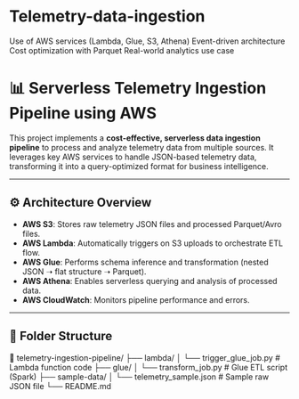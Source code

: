 # Telemetry-data-ingestion
Use of AWS services (Lambda, Glue, S3, Athena)  Event-driven architecture  Cost optimization with Parquet  Real-world analytics use case

# 📊 Serverless Telemetry Ingestion Pipeline using AWS

This project implements a **cost-effective, serverless data ingestion pipeline** to process and analyze telemetry data from multiple sources. It leverages key AWS services to handle JSON-based telemetry data, transforming it into a query-optimized format for business intelligence.

---

## ⚙️ Architecture Overview

- **AWS S3**: Stores raw telemetry JSON files and processed Parquet/Avro files.
- **AWS Lambda**: Automatically triggers on S3 uploads to orchestrate ETL flow.
- **AWS Glue**: Performs schema inference and transformation (nested JSON ➝ flat structure ➝ Parquet).
- **AWS Athena**: Enables serverless querying and analysis of processed data.
- **AWS CloudWatch**: Monitors pipeline performance and errors.

---

## 📂 Folder Structure
📁 telemetry-ingestion-pipeline/
├── lambda/
│ └── trigger_glue_job.py # Lambda function code
├── glue/
│ └── transform_job.py # Glue ETL script (Spark)
├── sample-data/
│ └── telemetry_sample.json # Sample raw JSON file
└── README.md
